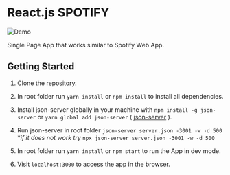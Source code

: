 # React.js SPOTIFY
![Demo](https://i.imgur.com/9OXgim8.png)

Single Page App that works similar to Spotify Web App.

## Getting Started

1) Clone the repository.

2) In root folder run `yarn install` or `npm install` to install all dependencies.

3) Install json-server globally in your machine with  `npm install -g json-server` or `yarn global add json-server` ( [json-server](https://www.npmjs.com/package/json-server) ).

4) Run json-server in root folder `json-server server.json -3001 -w -d 500`
**if it does not work try* `npx json-server server.json -3001 -w -d 500`

5) In root folder run `yarn install` or `npm start` to run the App in dev mode.

6) Visit `localhost:3000` to access the app in the browser.